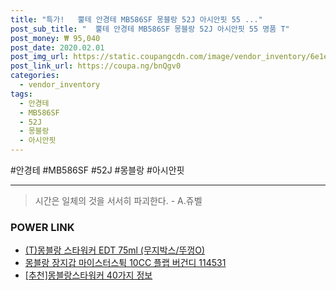 ```yaml
--- 
title: "특가!   뿔테 안경테 MB586SF 몽블랑 52J 아시안핏 55 ..." 
post_sub_title: "  뿔테 안경테 MB586SF 몽블랑 52J 아시안핏 55 명품 T" 
post_money: ₩ 95,040 
post_date: 2020.02.01 
post_img_url: https://static.coupangcdn.com/image/vendor_inventory/6e1e/5f24a1b44268b016bebb8ae541431f73bf051c31af895f488177add42881.jpg 
post_link_url: https://coupa.ng/bnQgv0 
categories: 
  - vendor_inventory 
tags: 
  - 안경테 
  - MB586SF 
  - 52J 
  - 몽블랑 
  - 아시안핏 
--- 
```

  #안경테 #MB586SF #52J #몽블랑 #아시안핏 
<hr> 

> 시간은 일체의 것을 서서히 파괴한다. - A.쥬벨 


### POWER LINK

* <a href="https://blog.naver.com/santokki14/221787318168" target="_blank">(T)몽블랑 스타워커 EDT 75ml (무지박스/뚜껑O)</a>
* <a href="https://blog.naver.com/fasyy4321/221787479956" target="_blank">몽블랑 장지갑 마이스터스튁 10CC 플랩 버건디 114531</a>
* <a href="https://blog.naver.com/fasyy4321/221786200286" target="_blank">[추천]몽블랑스타워커 40가지 정보</a>
